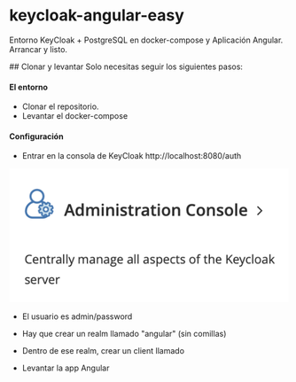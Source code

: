 # keycloak-angular-easy
Entorno KeyCloak + PostgreSQL en docker-compose y Aplicación Angular. Arrancar y listo.


## Clonar y levantar
Solo necesitas seguir los siguientes pasos:

#### El entorno
- Clonar el repositorio.
- Levantar el docker-compose

#### Configuración
- Entrar en la consola de KeyCloak http://localhost:8080/auth  

![Consola de administración](/images/image1.jpg)


- El usuario es admin/password
- Hay que crear un realm llamado "angular" (sin comillas)
- Dentro de ese realm, crear un client llamado 



- Levantar la app Angular





[img1]: /images/image1.jpg "Consola de administración"
